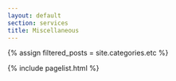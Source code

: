 ```yaml
---
layout: default
section: services
title: Miscellaneous
---
```


{% assign filtered_posts = site.categories.etc %}

{% include pagelist.html %}


